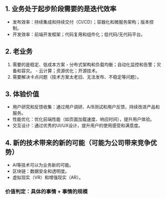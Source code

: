 ## 1. 业务处于起步阶段需要的是迭代效率
  - 发布效率：持续集成和持续交付（CI/CD）；容器化和微服务架构；版本控制。
  - 开发效率：前端开发框架；代码复用和组件化；低代码/无代码平台。
## 2. 老业务
  1. 需要的是稳定、低成本方案
    - 分布式架构和负载均衡；自动化监控和告警；灾备和容灾。
    - 云计算；资源优化；开源技术。
  2. 需要解决卡点问题（技术方案太老旧、无法发布、不稳定等问题）。
## 3. 体验价值
  - 用户研究和反馈收集：通过用户调研、A/B测试和用户反馈，持续改进产品和服务。
  - 性能优化：优化前端性能（如页面加载速度、响应时间），提升用户体验。
  - 交互设计：通过优秀的UI/UX设计，提升用户的使用感受和满意度。
## 4. 新的技术带来的新的可能（可能为公司带来竞争优势）
  - AI等技术可以为业务新的可能。
  - 区块链：数据安全和透明度。
  - 虚拟现实（VR）和增强现实（AR）。

### 价值判定：具体的事情 + 事情的规模
